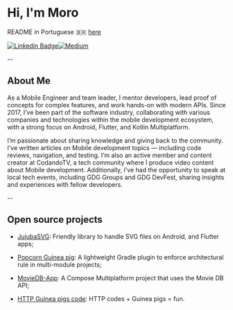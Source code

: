 # Hi, I'm Moro

README in Portuguese 🇧🇷 [here](README_ptBr.md)

[![Linkedin Badge](https://img.shields.io/badge/-LinkedIn-blue?style=flat-square&logo=Linkedin&logoColor=white)](https://www.linkedin.com/in/gabrielbronzattimoro15031994/)[![Medium](https://img.shields.io/badge/Medium-12100E?style=flat-square&logo=medium&logoColor=white)](https://medium.com/@gabrielbronzattimoro.es)

--

## About Me

As a Mobile Engineer and team leader, I mentor developers, lead proof of concepts for complex features, and work hands-on with modern APIs. Since 2017, I’ve been part of the software industry, collaborating with various companies and technologies within the mobile development ecosystem, with a strong focus on Android, Flutter, and Kotlin Multiplatform.

I’m passionate about sharing knowledge and giving back to the community. I’ve written articles on Mobile development topics — including code reviews, navigation, and testing. I’m also an active member and content creator at CodandoTV, a tech community where I produce video content about Mobile development. Additionally, I’ve had the opportunity to speak at local tech events, including GDG Groups and GDG DevFest, sharing insights and experiences with fellow developers.

--

## Open source projects

- [JujubaSVG](https://github.com/gabrielbmoro/jujubaSVG): Friendly library to handle SVG files on Android, and Flutter apps;

- [Popcorn Guinea pig](https://github.com/CodandoTV/popcorn-guineapig): A lightweight Gradle plugin to enforce architectural rule in multi-module projects;

- [MovieDB-App](https://gabrielbmoro.github.io/MovieDB-App): A Compose Multiplatform project that uses the Movie DB API;
  
- [HTTP Guinea pigs code](https://gabrielbmoro.github.io/httpguineapigscode): HTTP codes + Guinea pigs = fun.
